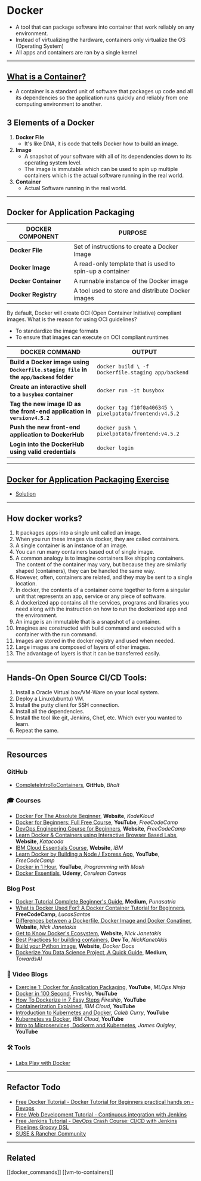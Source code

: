 # Docker

- A tool that can package software into container that work reliably on any environment.
- Instead of virtualizing the hardware, containers only virtualize the OS (Operating System)
- All apps and containers are ran by a single kernel

---

## [What is a Container?](https://www.docker.com/resources/what-container)

- A container is a standard unit of software that packages up code and all its dependencies so the application runs quickly and reliably from one computing environment to another.

## 3 Elements of a Docker

1. **Docker File**
   - It's like DNA, it is code that tells Docker how to build an image.
2. **Image**
   - A snapshot of your software with all of its dependencies down to its operating system level.
   - The image is immutable which can be used to spin up multiple containers which is the actual software running in the real world.
3. **Container**
   - Actual Software running in the real world.

---

## Docker for Application Packaging

| DOCKER COMPONENT     | PURPOSE                                                  |
| -------------------- | -------------------------------------------------------- |
| **Docker File**      | Set of instructions to create a Docker Image             |
| **Docker Image**     | A read-only template that is used to spin-up a container |
| **Docker Container** | A runnable instance of the Docker image                  |
| **Docker Registry**  | A tool used to store and distribute Docker images        |

By default, Docker will create OCI (Open Container Initiative) compliant images. What is the reason for using OCI guidelines?

- To standardize the image formats
- To ensure that images can execute on OCI compliant runtimes

| DOCKER COMMAND                                                                       | OUTPUT                                                  |
| ------------------------------------------------------------------------------------ | ------------------------------------------------------- |
| **Build a Docker image using `Dockerfile.staging file` in the `app/backend` folder** | `docker build \ -f Dockerfile.staging app/backend`      |
| **Create an interactive shell to a `busybox` container**                             | `docker run -it busybox`                                |
| **Tag the new image ID as the front-end application in `versionv4.5.2`**             | `docker tag f10f0a406345 \ pixelpotato/frontend:v4.5.2` |
| **Push the new front-end application to DockerHub**                                  | `docker push \ pixelpotato/frontend:v4.5.2`             |
| **Login into the DockerHub using valid credentials**                                 | `docker login`                                          |

---

## [Docker for Application Packaging Exercise](https://classroom.udacity.com/nanodegrees/nd064-1/parts/30cb07da-8fd4-4438-a209-b3457adb5d82/modules/7b21dfa4-aac8-4d24-82c5-65325e6dc691/lessons/d9fa86b3-301d-4966-86f8-a2f34a5a7ca3/concepts/78ec0fc2-99c0-4abf-9310-85a2bb5dd42d)

- [Solution](https://classroom.udacity.com/nanodegrees/nd064-1/parts/30cb07da-8fd4-4438-a209-b3457adb5d82/modules/7b21dfa4-aac8-4d24-82c5-65325e6dc691/lessons/d9fa86b3-301d-4966-86f8-a2f34a5a7ca3/concepts/ff34636a-df61-4ad4-9aa7-f9c73a25d485)

---

## How docker works?

1. It packages apps into a single unit called an image.
2. When you run these images via docker, they are called containers.
3. A single container is an instance of an image.
4. You can run many containers based out of single image.
5. A common analogy is to imagine containers like shipping containers. The content of the container may vary, but because they are similarly shaped (containers), they can be handled the same way.
6. However, often, containers are related, and they may be sent to a single location.
7. In docker, the contents of a container come together to form a singular unit that represents an app, service or any piece of software.
8. A dockerized app contains all the services, programs and libraries you need along with the instruction on how to run the dockerized app and the environment.
9. An image is an immutable that is a snapshot of a container.
10. Imagines are constructed with build command and executed with a container with the run command.
11. Images are stored in the docker registry and used when needed.
12. Large images are composed of layers of other images.
13. The advantage of layers is that it can be transferred easily.

---

## Hands-On Open Source CI/CD Tools:

1. Install a Oracle Virtual box/VM-Ware on your local system.
2. Deploy a Linux(ubuntu) VM.
3. Install the putty client for SSH connection.
4. Install all the dependencies.
5. Install the tool like git, Jenkins, Chef, etc. Which ever you wanted to learn.
6. Repeat the same.

---

## Resources

### GitHub

- [CompleteIntroToContainers](https://btholt.github.io/complete-intro-to-containers/), **GitHub**, _Bholt_

### 🎓 Courses

- [Docker For The Absolute Beginner](https://kodekloud.com/p/docker-for-the-absolute-beginner-hands-on), **Website**, _KodeKloud_
- [Docker for Beginners: Full Free Course](https://www.youtube.com/watch?v=zJ6WbK9zFpI), **YouTube**, _FreeCodeCamp_
- [DevOps Engineering Course for Beginners](https://www.youtube.com/watch?v=j5Zsa_eOXeY), **Website**, _FreeCodeCamp_
- [Learn Docker & Containers using Interactive Browser Based Labs](https://www.katacoda.com/courses/docker), **Website**, _Katacoda_
- [IBM Cloud Essentials Course](https://www.ibm.com/blogs/ibm-training/get-ready-for-ibm-cloud-certification-with-new-free-ibm-cloud-essentials-course/), **Website**, _IBM_
- [Learn Docker by Building a Node / Express App](https://www.freecodecamp.org/news/learn-docker-by-building-a-node-express-app/), **YouTube**, _FreeCodeCamp_
- [Docker in 1 Hour](https://www.youtube.com/watch?v=pTFZFxd4hOI), **YouTube**, _Programming with Mosh_
- [Docker Essentials](https://www.udemy.com/cart/subscribe/course/1948098/), **Udemy**, _Cerulean Canvas_

### Blog Post

- [Docker Tutorial Complete Beginner's Guide](https://purnasatria.medium.com/docker-tutorial-complete-beginners-guide-8b7dd2362c35?sk=c908d8e1b17838f6a6878a3147dc39fb), **Medium**, _Punasatria_
- [What is Docker Used For? A Docker Container Tutorial for Beginners](https://www.google.com/amp/s/www.freecodecamp.org/news/what-is-docker-used-for-a-docker-container-tutorial-for-beginners/amp/), **FreeCodeCamp**, _LucasSantos_
- [Differences between a Dockerfile, Docker Image and Docker Conatiner](https://nickjanetakis.com/blog/differences-between-a-dockerfile-docker-image-and-docker-container), **Website**, _Nick Janetakis_
- [Get to Know Docker's Ecosystem](https://nickjanetakis.com/blog/get-to-know-dockers-ecosystem), **Website**, _Nick Janetakis_
- [Best Practices for building containers](https://dev.to/ankit01oss/best-practices-for-building-containers-4mkp), **Dev To**, _NickKanetAkis_
- [Build your Python image](https://docs.docker.com/language/python/build-images/), **Website**, _Docker Docs_
- [Dockerize You Data Science Project, A Quick Guide](https://pub.towardsai.net/how-to-dockerize-your-data-science-project-a-quick-guide-b6fa2d6a8ba1), **Medium**, _TowardsAI_

### 🎥 Video Blogs

- [Exercise 1: Docker for Application Packaging](https://www.youtube.com/watch?v=zcENH_nvPCU&index=3), **YouTube**, _MLOps Ninja_
- [Docker in 100 Second](https://www.youtube.com/watch?v=Gjnup-PuquQ), _Fireship_, **YouTube**
- [How To Dockerize in 7 Easy Steps](https://www.youtube.com/watch?v=gAkwW2tuIqE) _Fireship_, **YouTube**
- [Containerization Explained](https://www.youtube.com/watch?v=0qotVMX-J5s), _IBM Cloud_, **YouTube**
- [Introduction to Kubernetes and Docker](https://www.youtube.com/watch?v=PfRWP60qxPM), _Caleb Curry_, **YouTube**
- [Kubernetes vs Docker](https://www.youtube.com/watch?v=2vMEQ5zs1ko&t=389s), _IBM Cloud_, **YouTube**
- [Intro to Microservices, Dockerm and Kubernetes](https://www.youtube.com/watch?v=1xo-0gCVhTU), _James Quigley_, **YouTube**

### 🛠️ Tools

- [Labs Play with Docker](https://labs.play-with-docker.com/)

---

## Refactor Todo

- [Free Docker Tutorial - Docker Tutorial for Beginners practical hands on -Devops](https://www.udemy.com/course/docker-for-beginners-tutorial-with-practical-example/?LSNPUBID=6atJFJ4NNe4)
- [Free Web Development Tutorial - Continuous integration with Jenkins](https://www.udemy.com/course/continuous-integration-with-jenkins/?LSNPUBID=6atJFJ4NNe4)
- [Free Jenkins Tutorial - DevOps Crash Course: CI/CD with Jenkins Pipelines Groovy DSL](https://www.udemy.com/course/devops-crash-course-cicd-with-jenkins-pipelines-groovy-dsl/?LSNPUBID=6atJFJ4NNe4)
- [SUSE & Rancher Community](https://community.suse.com/share/F1pMnGSvpP0S8gMl?utm_source=manual)

---

## Related

[[docker_commands]]
[[vm-to-containers]]
